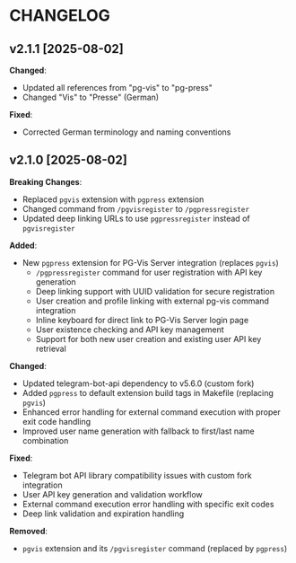 # CHANGELOG

## v2.1.1 [2025-08-02]

**Changed**:

- Updated all references from "pg-vis" to "pg-press"
- Changed "Vis" to "Presse" (German)

**Fixed**:

- Corrected German terminology and naming conventions

## v2.1.0 [2025-08-02]

**Breaking Changes**:

- Replaced `pgvis` extension with `pgpress` extension
- Changed command from `/pgvisregister` to `/pgpressregister`
- Updated deep linking URLs to use `pgpressregister` instead of `pgvisregister`

**Added**:

- New `pgpress` extension for PG-Vis Server integration (replaces `pgvis`)
    - `/pgpressregister` command for user registration with API key generation
    - Deep linking support with UUID validation for secure registration
    - User creation and profile linking with external pg-vis command integration
    - Inline keyboard for direct link to PG-Vis Server login page
    - User existence checking and API key management
    - Support for both new user creation and existing user API key retrieval

**Changed**:

- Updated telegram-bot-api dependency to v5.6.0 (custom fork)
- Added `pgpress` to default extension build tags in Makefile (replacing `pgvis`)
- Enhanced error handling for external command execution with proper exit code handling
- Improved user name generation with fallback to first/last name combination

**Fixed**:

- Telegram bot API library compatibility issues with custom fork integration
- User API key generation and validation workflow
- External command execution error handling with specific exit codes
- Deep link validation and expiration handling

**Removed**:

- `pgvis` extension and its `/pgvisregister` command (replaced by `pgpress`)
